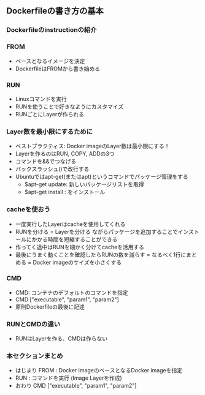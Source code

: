 ## Dockerfileの書き方の基本

### Dockerfileのinstructionの紹介

### FROM
- ベースとなるイメージを決定
- DockerfileはFROMから書き始める

### RUN
- Linuxコマンドを実行
- RUNを使うことで好きなようにカスタマイズ
- RUNごとにLayerが作られる

### Layer数を最小限にするために
- ベストプラクティス: Docker imageのLayer数は最小限にする！
- Layerを作るのはRUN, COPY, ADDの3つ
- コマンドを&&でつなげる
- バックスラッシュ(\)で改行する
- Ubuntuではapt-get(またはapt)というコマンドでパッケージ管理をする
    - $apt-get update: 新しいパッケージリストを取得
    - $apt-get install <package>: <package>をインストール
    
### cacheを使おう
- 一度実行したLayerはcacheを使用してくれる
- RUNを分ける = Layerを分ける ながらパッケージを追加することでインストールにかかる時間を短縮することができる
- 作ってく途中はRUNを細かく分けてcacheを活用する
- 最後にうまく動くことを確認したらRUNの数を減らす = なるべく1行にまとめる = Docker imageのサイズを小さくする

### CMD
- CMD: コンテナのデフォルトのコマンドを指定
- CMD ["executable", "param1", "param2"]
- 原則Dockerfileの最後に記述

### RUNとCMDの違い
- RUNはLayerを作る、CMDは作らない

### 本セクションまとめ
- はじまり FROM <image>: Docker imageのベースとなるDocker imageを指定
- RUN <command>: コマンドを実行 (Image Layerを作成)
- おわり CMD ["executable", "param1", "param2"]